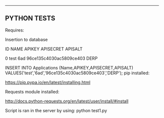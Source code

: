 ------
PYTHON TESTS
------

Requires:

Insertion to database

ID  NAME  APIKEY  APISECRET                APISALT

0   test  6ad     96ce135c4030ac5809ce403  DERP

INSERT INTO Applications (Name,APIKEY,APISECRET,APISALT) VALUES('test','6ad','96ce135c4030ac5809ce403','DERP');
pip installed:

https://pip.pypa.io/en/latest/installing.html

Requests module installed:

http://docs.python-requests.org/en/latest/user/install/#install


Script is ran in the server by using: python test1.py
